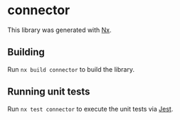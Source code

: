 # connector

This library was generated with [Nx](https://nx.dev).

## Building

Run `nx build connector` to build the library.

## Running unit tests

Run `nx test connector` to execute the unit tests via [Jest](https://jestjs.io).
